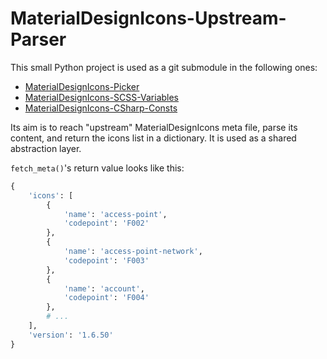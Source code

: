 # MaterialDesignIcons-Upstream-Parser

This small Python project is used as a git submodule in the following ones:

* [MaterialDesignIcons-Picker](https://github.com/chteuchteu/MaterialDesignIcons-Picker)
* [MaterialDesignIcons-SCSS-Variables](https://github.com/chteuchteu/MaterialDesignIcons-SCSS-Variables)
* [MaterialDesignIcons-CSharp-Consts](https://github.com/chteuchteu/MaterialDesignIcons-CSharp-Consts)

Its aim is to reach "upstream" MaterialDesignIcons meta file, parse its
content, and return the icons list in a dictionary. It is used as a shared
abstraction layer.

`fetch_meta()`'s return value looks like this:

```python
{
    'icons': [
        {
            'name': 'access-point',
            'codepoint': 'F002'
        },
        {
            'name': 'access-point-network',
            'codepoint': 'F003'
        },
        {
            'name': 'account',
            'codepoint': 'F004'
        },
        # ...
    ],
    'version': '1.6.50'
}
```

